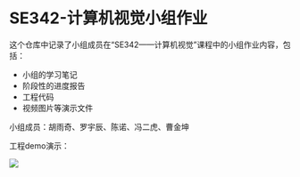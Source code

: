 # SE342-计算机视觉小组作业

这个仓库中记录了小组成员在“SE342——计算机视觉”课程中的小组作业内容，包括：
* 小组的学习笔记
* 阶段性的进度报告
* 工程代码
* 视频图片等演示文件

小组成员：胡雨奇、罗宇辰、陈诺、冯二虎、曹金坤



工程demo演示：

![](./demo/base_demo.gif)

